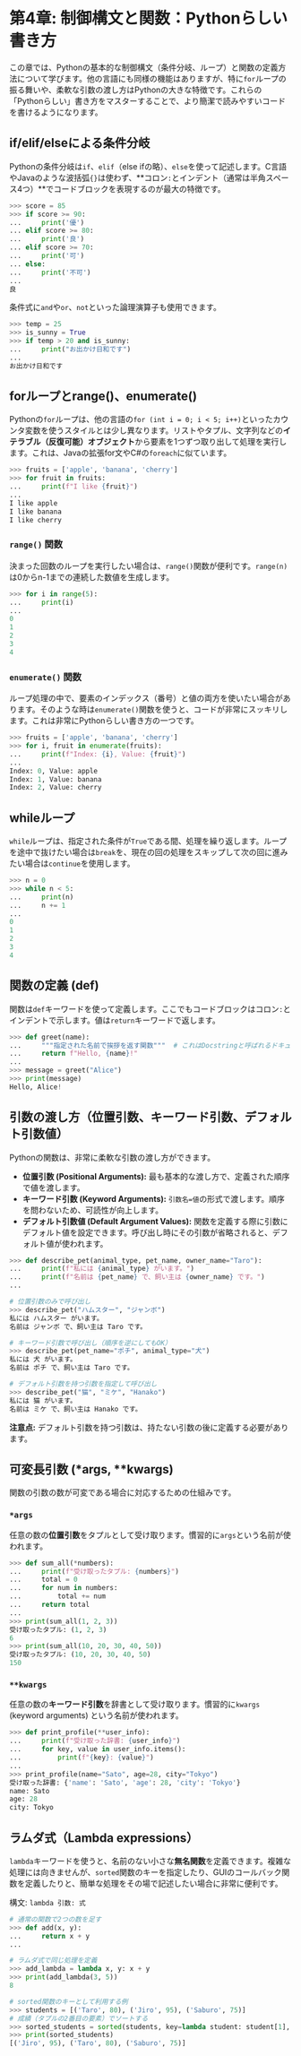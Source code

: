 # 第4章: 制御構文と関数：Pythonらしい書き方

この章では、Pythonの基本的な制御構文（条件分岐、ループ）と関数の定義方法について学びます。他の言語にも同様の機能はありますが、特に`for`ループの振る舞いや、柔軟な引数の渡し方はPythonの大きな特徴です。これらの「Pythonらしい」書き方をマスターすることで、より簡潔で読みやすいコードを書けるようになります。

## if/elif/elseによる条件分岐

Pythonの条件分岐は`if`、`elif`（else ifの略）、`else`を使って記述します。C言語やJavaのような波括弧`{}`は使わず、**コロン`:`とインデント（通常は半角スペース4つ）**でコードブロックを表現するのが最大の特徴です。

```python
>>> score = 85
>>> if score >= 90:
...     print('優')
... elif score >= 80:
...     print('良')
... elif score >= 70:
...     print('可')
... else:
...     print('不可')
...
良
```

条件式に`and`や`or`、`not`といった論理演算子も使用できます。

```python
>>> temp = 25
>>> is_sunny = True
>>> if temp > 20 and is_sunny:
...     print("お出かけ日和です")
...
お出かけ日和です
```

## forループとrange()、enumerate()

Pythonの`for`ループは、他の言語の`for (int i = 0; i < 5; i++)`といったカウンタ変数を使うスタイルとは少し異なります。リストやタプル、文字列などの**イテラブル（反復可能）オブジェクト**から要素を1つずつ取り出して処理を実行します。これは、Javaの拡張for文やC\#の`foreach`に似ています。

```python
>>> fruits = ['apple', 'banana', 'cherry']
>>> for fruit in fruits:
...     print(f"I like {fruit}")
...
I like apple
I like banana
I like cherry
```

### `range()` 関数

決まった回数のループを実行したい場合は、`range()`関数が便利です。`range(n)`は0からn-1までの連続した数値を生成します。

```python
>>> for i in range(5):
...     print(i)
...
0
1
2
3
4
```

### `enumerate()` 関数

ループ処理の中で、要素のインデックス（番号）と値の両方を使いたい場合があります。そのような時は`enumerate()`関数を使うと、コードが非常にスッキリします。これは非常にPythonらしい書き方の一つです。

```python
>>> fruits = ['apple', 'banana', 'cherry']
>>> for i, fruit in enumerate(fruits):
...     print(f"Index: {i}, Value: {fruit}")
...
Index: 0, Value: apple
Index: 1, Value: banana
Index: 2, Value: cherry
```

## whileループ

`while`ループは、指定された条件が`True`である間、処理を繰り返します。ループを途中で抜けたい場合は`break`を、現在の回の処理をスキップして次の回に進みたい場合は`continue`を使用します。

```python
>>> n = 0
>>> while n < 5:
...     print(n)
...     n += 1
...
0
1
2
3
4
```

## 関数の定義 (def)

関数は`def`キーワードを使って定義します。ここでもコードブロックはコロン`:`とインデントで示します。値は`return`キーワードで返します。

```python
>>> def greet(name):
...     """指定された名前で挨拶を返す関数"""  # これはDocstringと呼ばれるドキュメント文字列です
...     return f"Hello, {name}!"
...
>>> message = greet("Alice")
>>> print(message)
Hello, Alice!
```

## 引数の渡し方（位置引数、キーワード引数、デフォルト引数値）

Pythonの関数は、非常に柔軟な引数の渡し方ができます。

* **位置引数 (Positional Arguments):** 最も基本的な渡し方で、定義された順序で値を渡します。
* **キーワード引数 (Keyword Arguments):** `引数名=値`の形式で渡します。順序を問わないため、可読性が向上します。
* **デフォルト引数値 (Default Argument Values):** 関数を定義する際に引数にデフォルト値を設定できます。呼び出し時にその引数が省略されると、デフォルト値が使われます。

```python
>>> def describe_pet(animal_type, pet_name, owner_name="Taro"):
...     print(f"私には {animal_type} がいます。")
...     print(f"名前は {pet_name} で、飼い主は {owner_name} です。")
...

# 位置引数のみで呼び出し
>>> describe_pet("ハムスター", "ジャンボ")
私には ハムスター がいます。
名前は ジャンボ で、飼い主は Taro です。

# キーワード引数で呼び出し（順序を逆にしてもOK）
>>> describe_pet(pet_name="ポチ", animal_type="犬")
私には 犬 がいます。
名前は ポチ で、飼い主は Taro です。

# デフォルト引数を持つ引数を指定して呼び出し
>>> describe_pet("猫", "ミケ", "Hanako")
私には 猫 がいます。
名前は ミケ で、飼い主は Hanako です。
```

**注意点:** デフォルト引数を持つ引数は、持たない引数の後に定義する必要があります。

## 可変長引数 (\*args, \*\*kwargs)

関数の引数の数が可変である場合に対応するための仕組みです。

### `*args`

任意の数の**位置引数**をタプルとして受け取ります。慣習的に`args`という名前が使われます。

```python
>>> def sum_all(*numbers):
...     print(f"受け取ったタプル: {numbers}")
...     total = 0
...     for num in numbers:
...         total += num
...     return total
...
>>> print(sum_all(1, 2, 3))
受け取ったタプル: (1, 2, 3)
6
>>> print(sum_all(10, 20, 30, 40, 50))
受け取ったタプル: (10, 20, 30, 40, 50)
150
```

### `**kwargs`

任意の数の**キーワード引数**を辞書として受け取ります。慣習的に`kwargs` (keyword arguments) という名前が使われます。

```python
>>> def print_profile(**user_info):
...     print(f"受け取った辞書: {user_info}")
...     for key, value in user_info.items():
...         print(f"{key}: {value}")
...
>>> print_profile(name="Sato", age=28, city="Tokyo")
受け取った辞書: {'name': 'Sato', 'age': 28, 'city': 'Tokyo'}
name: Sato
age: 28
city: Tokyo
```

## ラムダ式（Lambda expressions）

`lambda`キーワードを使うと、名前のない小さな**無名関数**を定義できます。複雑な処理には向きませんが、`sorted`関数のキーを指定したり、GUIのコールバック関数を定義したりと、簡単な処理をその場で記述したい場合に非常に便利です。

構文: `lambda 引数: 式`

```python
# 通常の関数で2つの数を足す
>>> def add(x, y):
...     return x + y
...

# ラムダ式で同じ処理を定義
>>> add_lambda = lambda x, y: x + y
>>> print(add_lambda(3, 5))
8

# sorted関数のキーとして利用する例
>>> students = [('Taro', 80), ('Jiro', 95), ('Saburo', 75)]
# 成績（タプルの2番目の要素）でソートする
>>> sorted_students = sorted(students, key=lambda student: student[1], reverse=True)
>>> print(sorted_students)
[('Jiro', 95), ('Taro', 80), ('Saburo', 75)]
```
